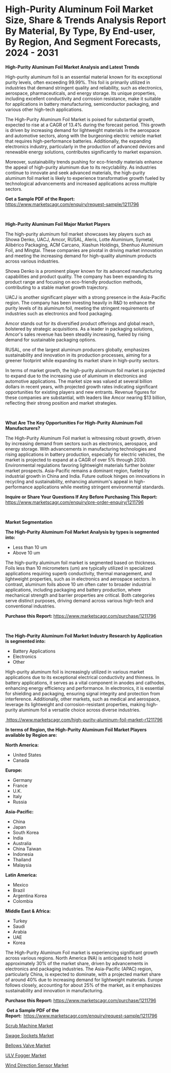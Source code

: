 <p><h1>High-Purity Aluminum Foil Market Size, Share & Trends Analysis Report By Material, By Type, By End-user, By Region, And Segment Forecasts, 2024 - 2031</h1></p><p><strong>High-Purity Aluminum Foil Market Analysis and Latest Trends</strong></p>
<p><p>High-purity aluminum foil is an essential material known for its exceptional purity levels, often exceeding 99.99%. This foil is primarily utilized in industries that demand stringent quality and reliability, such as electronics, aerospace, pharmaceuticals, and energy storage. Its unique properties, including excellent conductivity and corrosion resistance, make it suitable for applications in battery manufacturing, semiconductor packaging, and various other high-tech applications.</p><p>The High-Purity Aluminum Foil Market is poised for substantial growth, expected to rise at a CAGR of 13.4% during the forecast period. This growth is driven by increasing demand for lightweight materials in the aerospace and automotive sectors, along with the burgeoning electric vehicle market that requires high-performance batteries. Additionally, the expanding electronics industry, particularly in the production of advanced devices and renewable energy solutions, contributes significantly to market expansion. </p><p>Moreover, sustainability trends pushing for eco-friendly materials enhance the appeal of high-purity aluminum due to its recyclability. As industries continue to innovate and seek advanced materials, the high-purity aluminum foil market is likely to experience transformative growth fueled by technological advancements and increased applications across multiple sectors.</p></p>
<p><strong>Get a Sample PDF of the Report:&nbsp;</strong> <a href="https://www.marketscagr.com/enquiry/request-sample/1211796?utm_campaign=1285&utm_medium=2&utm_source=Github&utm_content=ia&utm_term=05102024&utm_id=high-purity-aluminum-foil">https://www.marketscagr.com/enquiry/request-sample/1211796</a></p>
<p>&nbsp;</p>
<p><strong>High-Purity Aluminum Foil Major Market Players</strong></p>
<p><p>The high-purity aluminum foil market showcases key players such as Showa Denko, UACJ, Amcor, RUSAL, Aleris, Lotte Aluminium, Symetal, Alibérico Packaging, ACM Carcano, Xiashun Holdings, Shenhuo Aluminium Foil, and Mingtai. These companies are pivotal in driving market innovation and meeting the increasing demand for high-quality aluminum products across various industries.</p><p>Showa Denko is a prominent player known for its advanced manufacturing capabilities and product quality. The company has been expanding its product range and focusing on eco-friendly production methods, contributing to a stable market growth trajectory. </p><p>UACJ is another significant player with a strong presence in the Asia-Pacific region. The company has been investing heavily in R&D to enhance the purity levels of its aluminum foil, meeting the stringent requirements of industries such as electronics and food packaging. </p><p>Amcor stands out for its diversified product offerings and global reach, bolstered by strategic acquisitions. As a leader in packaging solutions, Amcor's sales revenue has been steadily increasing, fueled by rising demand for sustainable packaging options.</p><p>RUSAL, one of the largest aluminum producers globally, emphasizes sustainability and innovation in its production processes, aiming for a greener footprint while expanding its market share in high-purity sectors.</p><p>In terms of market growth, the high-purity aluminum foil market is projected to expand due to the increasing use of aluminum in electronics and automotive applications. The market size was valued at several billion dollars in recent years, with projected growth rates indicating significant opportunities for existing players and new entrants. Revenue figures for these companies are substantial, with leaders like Amcor nearing $13 billion, reflecting their strong position and market strategies.</p></p>
<p>&nbsp;</p>
<p><strong>What Are The Key Opportunities For High-Purity Aluminum Foil Manufacturers?</strong></p>
<p><p>The High-Purity Aluminum Foil market is witnessing robust growth, driven by increasing demand from sectors such as electronics, aerospace, and energy storage. With advancements in manufacturing technologies and rising applications in battery production, especially for electric vehicles, the market is projected to expand at a CAGR of over 5% through 2030. Environmental regulations favoring lightweight materials further bolster market prospects. Asia-Pacific remains a dominant region, fueled by industrial growth in China and India. Future outlook hinges on innovations in recycling and sustainability, enhancing aluminum's appeal in high-performance applications while meeting stringent environmental standards.</p></p>
<p><strong>Inquire or Share Your Questions If Any Before Purchasing This Report:</strong> <a href="https://www.marketscagr.com/enquiry/pre-order-enquiry/1211796?utm_campaign=1285&utm_medium=2&utm_source=Github&utm_content=ia&utm_term=05102024&utm_id=high-purity-aluminum-foil">https://www.marketscagr.com/enquiry/pre-order-enquiry/1211796</a></p>
<p>&nbsp;</p>
<p><strong>Market Segmentation</strong></p>
<p><strong>The High-Purity Aluminum Foil Market Analysis by types is segmented into:</strong></p>
<p><ul><li>Less than 10 um</li><li>Above 10 um</li></ul></p>
<p><p>The high-purity aluminum foil market is segmented based on thickness. Foils less than 10 micrometers (um) are typically utilized in specialized applications requiring superb conductivity, thermal management, and lightweight properties, such as in electronics and aerospace sectors. In contrast, aluminum foils above 10 um often cater to broader industrial applications, including packaging and battery production, where mechanical strength and barrier properties are critical. Both categories serve distinct purposes, driving demand across various high-tech and conventional industries.</p></p>
<p><strong>Purchase this Report:&nbsp;</strong><a href="https://www.marketscagr.com/purchase/1211796?utm_campaign=1285&utm_medium=2&utm_source=Github&utm_content=ia&utm_term=05102024&utm_id=high-purity-aluminum-foil">https://www.marketscagr.com/purchase/1211796</a></p>
<p>&nbsp;</p>
<p><strong>The High-Purity Aluminum Foil Market Industry Research by Application is segmented into:</strong></p>
<p><ul><li>Battery Applications</li><li>Electronics</li><li>Other</li></ul></p>
<p><p>High-purity aluminum foil is increasingly utilized in various market applications due to its exceptional electrical conductivity and thinness. In battery applications, it serves as a vital component in anodes and cathodes, enhancing energy efficiency and performance. In electronics, it is essential for shielding and packaging, ensuring signal integrity and protection from interference. Additionally, other markets, such as medical and aerospace, leverage its lightweight and corrosion-resistant properties, making high-purity aluminum foil a versatile choice across diverse industries.</p></p>
<p><a href="https://www.marketscagr.com/high-purity-aluminum-foil-market-r1211796?utm_campaign=1285&utm_medium=2&utm_source=Github&utm_content=ia&utm_term=05102024&utm_id=high-purity-aluminum-foil">&nbsp;https://www.marketscagr.com/high-purity-aluminum-foil-market-r1211796</a></p>
<p><strong>In terms of Region, the High-Purity Aluminum Foil Market Players available by Region are:</strong></p>
<p>
    <p> <strong> North America: </strong>
        <ul>
            <li>United States</li>
            <li>Canada</li>
        </ul>
        </p> 
    <p> <strong> Europe: </strong>
        <ul>
            <li>Germany</li>
            <li>France</li>
            <li>U.K.</li>
            <li>Italy</li>
            <li>Russia</li>
        </ul>
        </p> 
    <p> <strong> Asia-Pacific: </strong>
        <ul>
            <li>China</li>
            <li>Japan</li>
            <li>South Korea</li>
            <li>India</li>
            <li>Australia</li>
            <li>China Taiwan</li>
            <li>Indonesia</li>
            <li>Thailand</li>
            <li>Malaysia</li>
        </ul>
        </p> 
    <p> <strong> Latin America: </strong>
        <ul>
            <li>Mexico</li>
            <li>Brazil</li>
            <li>Argentina Korea</li>
            <li>Colombia</li>
        </ul>
        </p> 
    <p> <strong> Middle East & Africa: </strong>
        <ul>
            <li>Turkey</li>
            <li>Saudi</li>
            <li>Arabia</li>
            <li>UAE</li>
            <li>Korea</li>
        </ul>
    </p>
    </p>
<p><p>The High-Purity Aluminum Foil market is experiencing significant growth across various regions. North America (NA) is anticipated to hold approximately 30% of the market share, driven by advancements in electronics and packaging industries. The Asia-Pacific (APAC) region, particularly China, is expected to dominate, with a projected market share of around 40% due to increasing demand for lightweight materials. Europe follows closely, accounting for about 25% of the market, as it emphasizes sustainability and innovation in manufacturing.</p></p>
<p><strong>Purchase this Report: </strong><a href="https://www.marketscagr.com/purchase/1211796?utm_campaign=1285&utm_medium=2&utm_source=Github&utm_content=ia&utm_term=05102024&utm_id=high-purity-aluminum-foil">https://www.marketscagr.com/purchase/1211796</a></p>
<p>&nbsp;<strong>Get a Sample PDF of the Report:&nbsp;&nbsp;</strong><a href="https://www.marketscagr.com/enquiry/request-sample/1211796?utm_campaign=1285&utm_medium=2&utm_source=Github&utm_content=ia&utm_term=05102024&utm_id=high-purity-aluminum-foil">https://www.marketscagr.com/enquiry/request-sample/1211796</a></p>
<p><strong></strong></p>
<p><p><a href="https://www.linkedin.com/pulse/global-scrub-machine-market-focus-product-type-glass-machinestainless-j8t1e?utm_campaign=1285&utm_medium=2&utm_source=Github&utm_content=ia&utm_term=05102024&utm_id=high-purity-aluminum-foil">Scrub Machine Market</a></p><p><a href="https://www.linkedin.com/pulse/disruption-innovation-swage-sockets-industry-market-analysis-spaze?utm_campaign=1285&utm_medium=2&utm_source=Github&utm_content=ia&utm_term=05102024&utm_id=high-purity-aluminum-foil">Swage Sockets Market</a></p><p><a href="https://www.linkedin.com/pulse/driving-forces-global-bellows-valve-market-trends-applications-60zae?utm_campaign=1285&utm_medium=2&utm_source=Github&utm_content=ia&utm_term=05102024&utm_id=high-purity-aluminum-foil">Bellows Valve Market</a></p><p><a href="https://github.com/joannesouthgate/Market-Research-Report-List-5/blob/main/ulv-fogger-market.md?utm_campaign=1285&utm_medium=2&utm_source=Github&utm_content=ia&utm_term=05102024&utm_id=high-purity-aluminum-foil">ULV Fogger Market</a></p><p><a href="https://www.linkedin.com/pulse/global-wind-direction-sensor-industry-analysis-share-growth-5imqe?utm_campaign=1285&utm_medium=2&utm_source=Github&utm_content=ia&utm_term=05102024&utm_id=high-purity-aluminum-foil">Wind Direction Sensor Market</a></p></p>